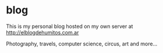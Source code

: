 blog
====

This is my personal blog hosted on my own server at http://elblogdehumitos.com.ar

Photography, travels, computer science, circus, art and more...
